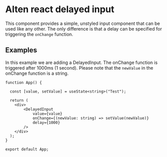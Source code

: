 # Alten react delayed input

This component provides a simple, unstyled input component that can be used like any other.
The only difference is that a delay can be specified for triggering the ``onChange`` function.

## Examples

In this example we are adding a DelayedInput. The onChange function is triggered after 1000ms (1 second).
Please note that the ``newValue`` in the onChange function is a string.

```tsx
function App() {

  const [value, setValue] = useState<string>("Test");

  return (
    <div>
        <DelayedInput 
            value={value}
            onChange={(newValue: string) => setValue(newValue)}
            delay={1000} 
        />
    </div>
  );
}

export default App;
```
